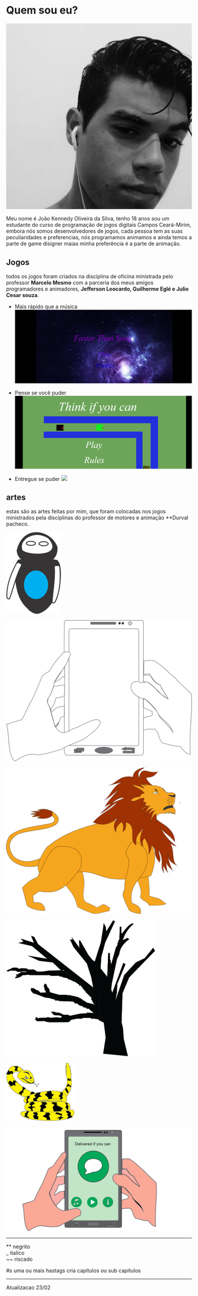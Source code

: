 

# Quem sou eu?
![](Kennedy.jpg)

Meu nome é João Kennedy Oliveira da Silva, tenho 18 anos sou um estudante do curso de programação de jogos digitais Campos Ceará-Mirim, embora nós somos desenvolvedores de jogos, cada pessoa tem as suas peculiaridades e preferencias, nós programamos animamos e ainda temos a parte de game disigner maias minha preferência é a parte de animação.



## Jogos

todos os jogos foram criados na disciplina de oficina ministrada pelo professor **Marcelo Mesmo** com a parceria dos meus amigos programadores e animadores,  **Jefferson Leocardo,  Guilherme Eglé e  Julio Cesar souza**.

* Mais rápido que a música 
[![](mais-rapido-que-o-som.png)](https://jefferson141.github.io/Faster%20Than%20Song/)

* Pense se você puder
[![](pense-se-puder.png)](https://jefferson141.github.io/Pense%20se%20voc%C3%AA%20puder/)

* Entregue se puder
[![](Mão.png)](https://kkenedy.github.io/Entregue%20se%20puder/)

## artes
estas são as artes feitas por mim, que foram colocadas nos jogos ministrados pela disciplinas do professor de motores e animação **Durval pacheco.

![](Personagem.png)

![](Celular.png)

![](Leão.png)

![](Arvore.png)

![](Cobra.png)

![](jogo.png)



* * *

** negrito    
_ italico    
~~ riscado    

#s uma ou mais  hastags cria capítulos ou sub capitulos

* * *

Atualizacao 23/02
